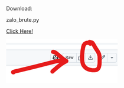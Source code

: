 Download:

zalo_brute.py

[Click Here!](https://github.com/HHuyer/hhuyer.github.io/blob/main/zalo_brute.py)

![Like this](ZPBI.png)
